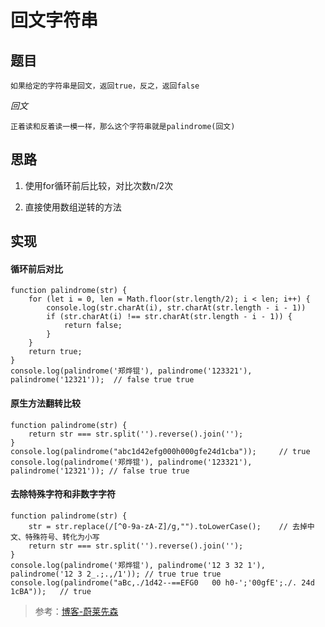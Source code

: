 <!--
 * @Description: 回文字符串
 * @Date: 2020-01-14 18:34:16
 * @LastEditors  : phoebus
 * @LastEditTime : 2020-01-15 09:52:35
 * @label: 程序
 -->

# 回文字符串

## 题目

	如果给定的字符串是回文，返回true，反之，返回false

*回文*

	正着读和反着读一模一样，那么这个字符串就是palindrome(回文)

## 思路

1. 使用for循环前后比较，对比次数n/2次

2. 直接使用数组逆转的方法

## 实现

#### 循环前后对比

``` JS
function palindrome(str) {
	for (let i = 0, len = Math.floor(str.length/2); i < len; i++) {
		console.log(str.charAt(i), str.charAt(str.length - i - 1))
		if (str.charAt(i) !== str.charAt(str.length - i - 1)) {
			return false;
		}
	}
	return true;
}
console.log(palindrome('郑烨锟'), palindrome('123321'), palindrome('12321'));	// false true true
```

#### 原生方法翻转比较

``` JS
function palindrome(str) {
	return str === str.split('').reverse().join('');
}
console.log(palindrome("abc1d42efg000h000gfe24d1cba")); 	// true
console.log(palindrome('郑烨锟'), palindrome('123321'), palindrome('12321')); // false true true
```

#### 去除特殊字符和非数字字符

``` JS
function palindrome(str) {
	str = str.replace(/[^0-9a-zA-Z]/g,"").toLowerCase();	// 去掉中文、特殊符号、转化为小写
	return str === str.split('').reverse().join('');
}
console.log(palindrome('郑烨锟'), palindrome('12 3 32 1'), palindrome('12 3 2_.;.,/1')); // true true true
console.log(palindrome("aBc,./1d42--==EFG0   00 h0-';'00gfE';./. 24d 1cBA")); 	// true
```

> 参考：[博客-蔚莱先森](https://blog.csdn.net/mr_javascript/article/details/79779598)
